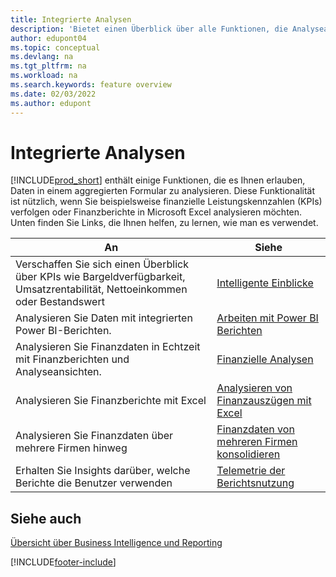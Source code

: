 ```yaml
---
title: Integrierte Analysen
description: 'Bietet einen Überblick über alle Funktionen, die Analyseaufgaben in Business Central unterstützen.'
author: edupont04
ms.topic: conceptual
ms.devlang: na
ms.tgt_pltfrm: na
ms.workload: na
ms.search.keywords: feature overview
ms.date: 02/03/2022
ms.author: edupont
---
```

# <a name="built-in-analytics"></a>Integrierte Analysen

[!INCLUDE[prod_short](includes/prod_short.md)] enthält einige Funktionen, die es Ihnen erlauben, Daten in einem aggregierten Formular zu analysieren. Diese Funktionalität ist nützlich, wenn Sie beispielsweise finanzielle Leistungskennzahlen (KPIs) verfolgen oder Finanzberichte in Microsoft Excel analysieren möchten. Unten finden Sie Links, die Ihnen helfen, zu lernen, wie man es verwendet.

| An | Siehe |
| --- | --- |
|Verschaffen Sie sich einen Überblick über KPIs wie Bargeldverfügbarkeit, Umsatzrentabilität, Nettoeinkommen oder Bestandswert | [Intelligente Einblicke](about-intelligent-cloud.md) |
|Analysieren Sie Daten mit integrierten Power BI-Berichten. | [Arbeiten mit Power BI Berichten](across-working-with-powerbi.md) |
|Analysieren Sie Finanzdaten in Echtzeit mit Finanzberichten und Analyseansichten.| [Finanzielle Analysen](bi.md) |
|Analysieren Sie Finanzberichte mit Excel | [Analysieren von Finanzauszügen mit Excel](finance-analyze-excel.md) |
|Analysieren Sie Finanzdaten über mehrere Firmen hinweg | [Finanzdaten von mehreren Firmen konsolidieren](finance-consolidated-company-reporting.md) |
|Erhalten Sie Insights darüber, welche Berichte die Benutzer verwenden| [Telemetrie der Berichtsnutzung](/dynamics365/business-central/dev-itpro/administration/telemetry-reports-trace)|

## <a name="see-also"></a>Siehe auch

[Übersicht über Business Intelligence und Reporting](reports-use-reports.md)

[!INCLUDE[footer-include](includes/footer-banner.md)]
